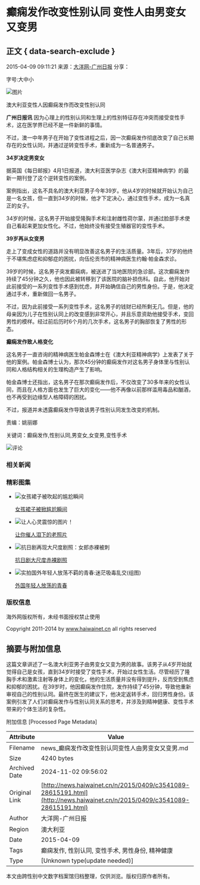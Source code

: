 # 癫痫发作改变性别认同 变性人由男变女又变男

## 正文 { data-search-exclude }


2015-04-09 09:11:21 来源：[大洋网-广州日报](http://look.huanqiu.com/article/2015-04/6129398.html) 分享：

字号:大中小

![图片](http://images.haiwainet.cn/2015/0409/20150409091200446.jpg)

澳大利亚变性人因癫痫发作而改变性别认同

**广州日报讯** 因为心理上的性别认同和生理上的性别特征存在冲突而接受变性手术，这在医学界已经不是一件新鲜的事情。

不过，澳一中年男子在开始了变性进程之后，因一次癫痫发作彻底改变了自己长期存在的女性认同，并通过逆转变性手术，重新成为一名普通男子。

**34岁决定男变女**

据英国《每日邮报》4月1日报道，澳大利亚医学杂志《澳大利亚精神病学》的最新一期刊登了这个逆转变性的案例。

案例指出，这名不具名的澳大利亚男子今年39岁。他从4岁的时候就开始认为自己是一名女孩，但一直到34岁的时候，他才下定决心，通过变性手术，成为一名真正的女子。

34岁的时候，这名男子开始接受隆胸手术和注射雌性荷尔蒙，并通过脸部手术使自己看起来更加女性化。不过，他始终没有接受生殖器官的变性手术。

**39岁再从女变男**

走上了变成女性的道路并没有明显改善这名男子的生活质量。3年后，37岁的他终于不堪焦虑症和抑郁症的困扰，向伍伦贡市的精神病医生约翰·帕金森求诊。

39岁的时候，这名男子突发癫痫病，被送进了当地医院的急诊部。这次癫痫发作持续了45分钟之久，他也因此被转移到了该医院的脑补损伤科。自此，他开始对此前接受的一系列变性手术感到忧虑，并开始确信自己的男性身份。于是，他决定通过手术，重新做回一名男子。

不过，因为此前接受一系列变性手术，这名男子的钱财已经所剩无几。但是，他的母亲因为儿子在性别认同上的改变感到非常开心，并且乐意资助他接受手术，变回男性的模样。经过前后历时6个月的几次手术，这名男子的胸部恢复了男性的形态。

**癫痫发作致人格变化**

这名男子一直咨询的精神病医生帕金森博士在《澳大利亚精神病学》上发表了关于他的案例。帕金森博士认为，那次45分钟的癫痫发作对这名男子身体里与性别认同和人格结构相关的生理构造产生了影响。

帕金森博士还指出，这名男子在那次癫痫发作后，不仅改变了30多年来的女性认同，而且在人格方面也发生了巨大的变化——他不再像以前那样滥用毒品和酗酒，也不再受到边缘型人格障碍的困扰。

不过，报道并未透露癫痫发作导致该男子性别认同发生改变的机制。

责编：姚丽娜

关键词：癫痫发作,性别认同,男变女,女变男,变性手术

![评论](http://statics.haiwainet.cn/images/textPage20150106/pinlun_36.jpg)

### 相关新闻

### 精彩图集

-   ![女孩裙子被吹起的尴尬瞬间](http://images.haiwainet.cn/2015/0409/20150409090620903.jpg)
    
    [女孩裙子被掀尴尬瞬间](http://news.haiwainet.cn/n/2015/0409/c3541092-28615036.html "女孩裙子被掀尴尬瞬间")
    
-   ![让人心灵震惊的图片！](http://images.haiwainet.cn/2015/0407/20150407094834559.jpg)
    
    [让你催人泪下的老照片](http://news.haiwainet.cn/n/2015/0407/c3541092-28606118.html "让你催人泪下的老照片")
    
-   ![抗日剧再现大尺度剧照：女郎赤裸被刺](http://images.haiwainet.cn/2015/0407/20150407094803917.jpg)
    
    [抗日剧大尺度赤裸剧照](http://news.haiwainet.cn/n/2015/0407/c3541092-28605953.html "抗日剧大尺度赤裸剧照")
    
-   ![实拍国外年轻人放荡不羁的青春:迷茫吸毒乱交(组图)](http://images.haiwainet.cn/2015/0407/20150407094714616.jpg)
    
    [外国年轻人放荡的青春](http://news.haiwainet.cn/n/2015/0407/c3541092-28606156.html "外国年轻人放荡的青春")
    
### 版权信息

海外网版权所有，未经书面授权禁止使用

Copyright 2011-2014 by www.haiwainet.cn all rights reserved

## 摘要与附加信息

<!-- tcd_abstract -->
这篇文章讲述了一名澳大利亚男子由男变女又变为男的故事。该男子从4岁开始就觉得自己是女孩，直到34岁时接受了变性手术，开始过女性生活。尽管经历了隆胸手术和激素注射等身体上的变化，他的生活质量并没有得到提升，反而受到焦虑和抑郁的困扰。在39岁时，他因癫痫发作住院，发作持续了45分钟，导致他重新审视自己的性别认同。最终在医生的建议下，他决定返转手术，回归男性身份。该案例引发了人们对癫痫发作与性别认同关系的思考，并涉及到精神健康、变性手术带来的个体生活的复杂性。
<!-- tcd_abstract_end -->

附加信息 [Processed Page Metadata]

| Attribute       | Value                                  |
|-----------------|----------------------------------------|
| Filename        | news_癫痫发作改变性别认同变性人由男变女又变男.md                             |
| Size            | 4240 bytes                           |
| Archived Date   | 2024-11-02 09:56:02                             |
| Original Link   | [http://news.haiwainet.cn/n/2015/0409/c3541089-28615191.html](http://news.haiwainet.cn/n/2015/0409/c3541089-28615191.html)                       |
| Author          | 大洋网-广州日报                               |
| Region          | 澳大利亚                               |
| Date            | 2015-04-09                                 |
| Tags            | 癫痫发作, 性别认同, 变性手术, 男性身份, 精神健康                                 |
| Type            | [Unknown type(update needed)]                                 |
<!-- tcd_table_end -->

本文由跨性别中文数字档案馆归档整理，仅供浏览。版权归原作者所有。
